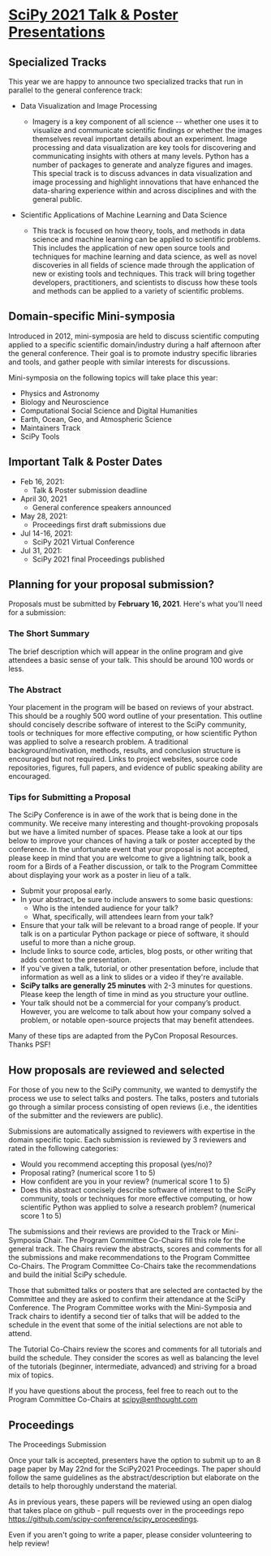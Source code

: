 # [SciPy 2021 Talk & Poster Presentations](https://www.scipy2021.scipy.org/talk-poster-presentations)

## Specialized Tracks

This year we are happy to announce two specialized tracks that run in parallel to the general conference track:

* Data Visualization and Image Processing
   - Imagery is a key component of all science -- whether one uses it to visualize and communicate scientific findings or whether the images themselves reveal important details about an experiment.
   Image processing and data visualization are key tools for discovering and communicating insights with others at many levels.
   Python has a number of packages to generate and analyze figures and images.
   This special track is to discuss advances in data visualization and image processing and highlight innovations that have enhanced the data-sharing experience within and across disciplines and with the general public.

* Scientific Applications of Machine Learning and Data Science
   - This track is focused on how theory, tools, and methods in data science and machine learning can be applied to scientific problems.
   This includes the application of new open source tools and techniques for machine learning and data science, as well as novel discoveries in all fields of science made through the application of new or existing tools and techniques.
   This track will bring together developers, practitioners, and scientists to discuss how these tools and methods can be applied to a variety of scientific problems.

## Domain-specific Mini-symposia

Introduced in 2012, mini-symposia are held to discuss scientific computing applied to a specific scientific domain/industry during a half afternoon after the general conference.
Their goal is to promote industry specific libraries and tools, and gather people with similar interests for discussions.

Mini-symposia on the following topics will take place this year:
- Physics and Astronomy
- Biology and Neuroscience
- Computational Social Science and Digital Humanities
- Earth, Ocean, Geo, and Atmospheric Science
- Maintainers Track
- SciPy Tools

## Important Talk & Poster Dates

* Feb 16, 2021:
   - Talk & Poster submission deadline
* April 30, 2021
   - General conference speakers announced
* May 28, 2021:
   - Proceedings first draft submissions due
* Jul 14-16, 2021:
   - SciPy 2021 Virtual Conference
* Jul 31, 2021:
   - SciPy 2021 final Proceedings published

## Planning for your proposal submission?

Proposals must be submitted by **February 16, 2021**.
Here's what you'll need for a submission:

### The Short Summary

The brief description which will appear in the online program and give attendees a basic sense of your talk.
This should be around 100 words or less.

### The Abstract

Your placement in the program will be based on reviews of your abstract.
This should be a roughly 500 word outline of your presentation.
This outline should concisely describe software of interest to the SciPy community, tools or techniques for more effective computing, or how scientific Python was applied to solve a research problem.
A traditional background/motivation, methods, results, and conclusion structure is encouraged but not required.
Links to project websites, source code repositories, figures, full papers, and evidence of public speaking ability are encouraged.

### Tips for Submitting a Proposal

The SciPy Conference is in awe of the work that is being done in the community.
We receive many interesting and thought-provoking proposals but we have a limited number of spaces.
Please take a look at our tips below to improve your chances of having a talk or poster accepted by the conference.
In the unfortunate event that your proposal is not accepted, please keep in mind that you are welcome to give a lightning talk, book a room for a Birds of a Feather discussion, or talk to the Program Committee about displaying your work as a poster in lieu of a talk.

* Submit your proposal early.
* In your abstract, be sure to include answers to some basic questions:
   - Who is the intended audience for your talk?
   - What, specifically, will attendees learn from your talk?
* Ensure that your talk will be relevant to a broad range of people.
If your talk is on a particular Python package or piece of software, it should useful to more than a niche group.
* Include links to source code, articles, blog posts, or other writing that adds context to the presentation.
* If you've given a talk, tutorial, or other presentation before, include that information as well as a link to slides or a video if they're available.
* **SciPy talks are generally 25 minutes** with 2-3 minutes for questions.
Please keep the length of time in mind as you structure your outline.
* Your talk should not be a commercial for your company’s product.
However, you are welcome to talk about how your company solved a problem, or notable open-source projects that may benefit attendees.

Many of these tips are adapted from the PyCon Proposal Resources.
Thanks PSF!

## How proposals are reviewed and selected

For those of you new to the SciPy community, we wanted to demystify the process we use to select talks and posters.
The talks, posters and tutorials go through a similar process consisting of open reviews (i.e., the identities of the submitter and the reviewers are public).

Submissions are automatically assigned to reviewers with expertise in the domain specific topic.
Each submission is reviewed by 3 reviewers and rated in the following categories:

* Would you recommend accepting this proposal (yes/no)?
* Proposal rating? (numerical score 1 to 5)
* How confident are you in your review? (numerical score 1 to 5)
* Does this abstract concisely describe software of interest to the SciPy community, tools or techniques for more effective computing, or how scientific Python was applied to solve a research problem? (numerical score 1 to 5)

The submissions and their reviews are provided to the Track or Mini-Symposia Chair.
The Program Committee Co-Chairs fill this role for the general track.
The Chairs review the abstracts, scores and comments for all the submissions and make recommendations to the Program Committee Co-Chairs.
The Program Committee Co-Chairs take the recommendations and build the initial SciPy schedule.

Those that submitted talks or posters that are selected are contacted by the Committee and they are asked to confirm their attendance at the SciPy Conference.
The Program Committee works with the Mini-Symposia and Track chairs to identify a second tier of talks that will be added to the schedule in the event that some of the initial selections are not able to attend.

The Tutorial Co-Chairs review the scores and comments for all tutorials and build the schedule.
They consider the scores as well as balancing the level of the tutorials (beginner, intermediate, advanced) and striving for a broad mix of topics.

If you have questions about the process, feel free to reach out to the Program Committee Co-Chairs at scipy@enthought.com

## Proceedings

The Proceedings Submission

Once your talk is accepted, presenters have the option to submit up to an 8 page paper by May 22nd for the SciPy2021 Proceedings.
The paper should follow the same guidelines as the abstract/description but elaborate on the details to help thoroughly understand the material.

As in previous years, these papers will be reviewed using an open dialog that takes place on github - pull requests over in the proceedings repo https://github.com/scipy-conference/scipy_proceedings.

Even if you aren't going to write a paper, please consider volunteering to help review!
